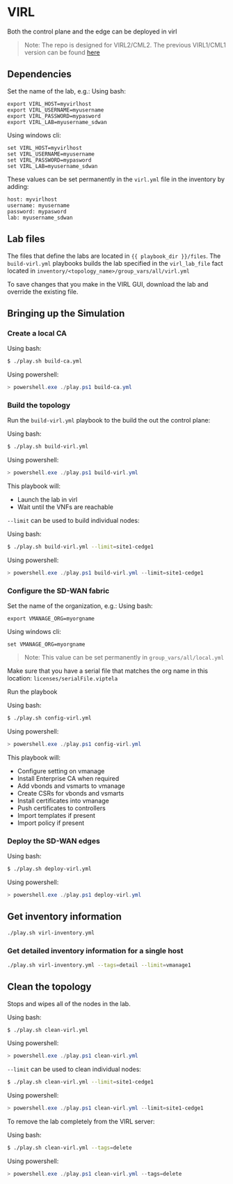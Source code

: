 # VIRL

Both the control plane and the edge can be deployed in virl

>Note: The repo is designed for VIRL2/CML2.  The previous VIRL1/CML1 version can be found [here](https://github.com/CiscoDevNet/sdwan-devops/tree/virl1)

## Dependencies

Set the name of the lab, e.g.:
Using bash:
```
export VIRL_HOST=myvirlhost
export VIRL_USERNAME=myusername
export VIRL_PASSWORD=mypasword
export VIRL_LAB=myusername_sdwan
```
Using windows cli:
```
set VIRL_HOST=myvirlhost
set VIRL_USERNAME=myusername
set VIRL_PASSWORD=mypasword
set VIRL_LAB=myusername_sdwan
```
These values can be set permanently in the `virl.yml` file in the inventory by adding:
```
host: myvirlhost
username: myusername
password: mypasword
lab: myusername_sdwan
```

## Lab files

The files that define the labs are located in `{{ playbook_dir }}/files`.  The `build-virl.yml` playbooks builds the lab specified in the `virl_lab_file` fact located in `inventory/<topology_name>/group_vars/all/virl.yml`

To save changes that you make in the VIRL GUI, download the lab and override the existing file.

## Bringing up the Simulation

### Create a local CA

Using bash:
```bash
$ ./play.sh build-ca.yml
```
Using powershell:
```powershell
> powershell.exe ./play.ps1 build-ca.yml
```

### Build the topology

Run the `build-virl.yml` playbook to the build the out the control plane:

Using bash:
```bash
$ ./play.sh build-virl.yml
```
Using powershell:
```powershell
> powershell.exe ./play.ps1 build-virl.yml
```

This playbook will:

* Launch the lab in virl
* Wait until the VNFs are reachable

`--limit` can be used to build individual nodes:

Using bash:
```bash
$ ./play.sh build-virl.yml --limit=site1-cedge1
```
Using powershell:
```powershell
> powershell.exe ./play.ps1 build-virl.yml --limit=site1-cedge1
```

### Configure the SD-WAN fabric

Set the name of the organization, e.g.:
Using bash:
```
export VMANAGE_ORG=myorgname
```
Using windows cli:
```
set VMANAGE_ORG=myorgname
```

>Note: This value can be set permanently in `group_vars/all/local.yml`

Make sure that you have a serial file that matches the org name in this location: `licenses/serialFile.viptela` 

Run the playbook

Using bash:
```bash
$ ./play.sh config-virl.yml
```
Using powershell:
```powershell
> powershell.exe ./play.ps1 config-virl.yml
```

This playbook will:

* Configure setting on vmanage
* Install Enterprise CA when required
* Add vbonds and vsmarts to vmanage
* Create CSRs for vbonds and vsmarts
* Install certificates into vmanage
* Push certificates to controllers
* Import templates if present
* Import policy if present

### Deploy the SD-WAN edges

Using bash:
```bash
$ ./play.sh deploy-virl.yml
```
Using powershell:
```powershell
> powershell.exe ./play.ps1 deploy-virl.yml
```

## Get inventory information

```bash
./play.sh virl-inventory.yml
```

### Get detailed inventory information for a single host

```bash
./play.sh virl-inventory.yml --tags=detail --limit=vmanage1
```

## Clean the topology

Stops and wipes all of the nodes in the lab.

Using bash:
```bash
$ ./play.sh clean-virl.yml
```
Using powershell:
```powershell
> powershell.exe ./play.ps1 clean-virl.yml
```

`--limit` can be used to clean individual nodes:

```bash
$ ./play.sh clean-virl.yml --limit=site1-cedge1
```
Using powershell:
```powershell
> powershell.exe ./play.ps1 clean-virl.yml --limit=site1-cedge1
```

To remove the lab completely from the VIRL server:

Using bash:
```bash
$ ./play.sh clean-virl.yml --tags=delete
```
Using powershell:
```powershell
> powershell.exe ./play.ps1 clean-virl.yml --tags=delete
```